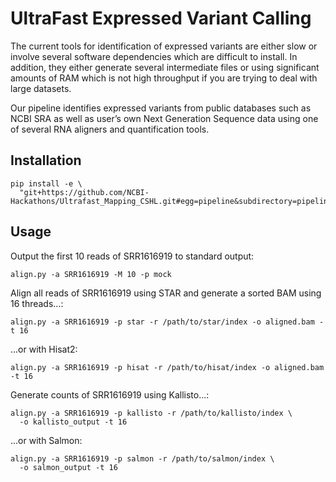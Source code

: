 # UltraFast Expressed Variant Calling

The current tools for identification of expressed variants are either slow or involve several software dependencies which are difficult to install. In addition, they either generate several intermediate files or using significant amounts of RAM which is not high throughput if you are trying to deal with large datasets.

Our pipeline identifies expressed variants from public databases such as NCBI SRA as well as user’s own Next Generation Sequence data using one of several RNA aligners and quantification tools.

## Installation

```
pip install -e \
  "git+https://github.com/NCBI-Hackathons/Ultrafast_Mapping_CSHL.git#egg=pipeline&subdirectory=pipeline"
```

## Usage

Output the first 10 reads of SRR1616919 to standard output:

```
align.py -a SRR1616919 -M 10 -p mock
```

Align all reads of SRR1616919 using STAR and generate a sorted BAM using 16 threads...:

```
align.py -a SRR1616919 -p star -r /path/to/star/index -o aligned.bam -t 16
```

...or with Hisat2:

```
align.py -a SRR1616919 -p hisat -r /path/to/hisat/index -o aligned.bam -t 16
```

Generate counts of SRR1616919 using Kallisto...:

```
align.py -a SRR1616919 -p kallisto -r /path/to/kallisto/index \
  -o kallisto_output -t 16
```

...or with Salmon:

```
align.py -a SRR1616919 -p salmon -r /path/to/salmon/index \
  -o salmon_output -t 16
```
